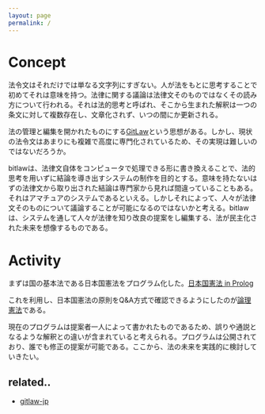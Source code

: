 ```yaml
---
layout: page
permalink: /
---
```


# Concept
法令文はそれだけでは単なる文字列にすぎない。人が法をもとに思考することで初めてそれは意味を持つ。法律に関する議論は法律文そのものではなくその読み方について行われる。それは法的思考と呼ばれ、そこから生まれた解釈は一つの条文に対して複数存在し、文章化されず、いつの間にか更新される。

法の管理と編集を開かれたものにする[GitLaw](http://gitlaw.us)という思想がある。しかし、現状の法令文はあまりにも複雑で高度に専門化されているため、その実現は難しいのではないだろうか。

bitlawは、法律文自体をコンピュータで処理できる形に書き換えることで、法的思考を用いずに結論を導き出すシステムの制作を目的とする。意味を持たないはずの法律文から取り出された結論は専門家から見れば間違っていることもある。それはアマチュアのシステムであるといえる。しかしそれによって、人々が法律文そのものについて議論することが可能になるのではないかと考える。bitlawは、システムを通して人々が法律を知り改良の提案をし編集する、法が民主化された未来を想像するものである。


# Activity
まずは国の基本法である日本国憲法をプログラム化した。[日本国憲法 in Prolog](https://github.com/bitlaw-jp/the-constitution-of-japan)

これを利用し、日本国憲法の原則をQ&A方式で確認できるようにしたのが[論理憲法](http://bitlaw-jp.github.io/logicon-system)である。

現在のプログラムは提案者一人によって書かれたものであるため、誤りや通説となるような解釈との違いが含まれていると考えられる。プログラムは公開されており、誰でも修正の提案が可能である。ここから、法の未来を実践的に検討していきたい。

## related..
* [gitlaw-jp](http://gitlaw-jp.github.io)
